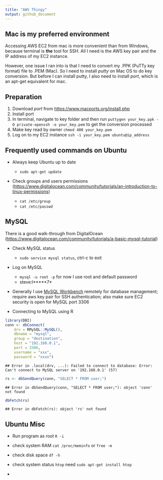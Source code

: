 ```yaml
---
title: "AWS Thingy"
output: github_document
---
```




## Mac is my preferred environment

Accessing AWS EC2 from mac is more convenient than from Windows, because terminal is __the__ tool for SSH. All I need is the AWS key pair and the IP address of my EC2 instance. 

However, one issue I ran into is that I need to convert my .PPK (PuTTy key format) file to .PEM (Mac). So I need to install *putty* on Mac OS to do key conversion. But before I can install putty, I also need to install *port*, which is an apt-get equivalent for mac. 

## Preparation

1. Download *port* from https://www.macports.org/install.php
2. Install port
3. In terminal, navigate to key folder and then run ```puttygen your_key.ppk -O private-openssh -o your_key.pem``` to get the conversion processed
4. Make key read by owner ```chmod 400 your_key.pem```
5. Log on to my EC2 instance ```ssh -i your_key.pem ubuntu@ip_address```

## Frequently used commands on Ubuntu

* Always keep Ubuntu up to date
    * ```sudo apt-get update```
  
* Check groups and users permissions (https://www.digitalocean.com/community/tutorials/an-introduction-to-linux-permissions)
    * ```cat /etc/group```
    * ```cat /etc/passwd```

## MySQL 

There is a good walk-through from DigitalOcean (https://www.digitalocean.com/community/tutorials/a-basic-mysql-tutorial)

* Check MySQL status
    * ```sudo service mysql status```, ctrl-c to exit

* Log on MySQL
    * ```mysql -u root -p``` for now I use root and default password
    * steve:l*****7*
* Generally I use [MySQL Workbench](https://dev.mysql.com/downloads/workbench/) remotely for database management; require aws key pair for SSH authentication; also make sure EC2 security is open for MySQL port 3306

* Connecting to MySQL using R

```r
library(DBI)
conn <- dbConnect(
    drv = RMySQL::MySQL(),
    dbname = "mysql",
    group = "destination",
    host = "192.168.0.1",
    port = 3306,
    username = "xxx",
    password = "xxxx")
```

```
## Error in .local(drv, ...): Failed to connect to database: Error: Can't connect to MySQL server on '192.168.0.1' (57)
```

```r
rs <- dbSendQuery(conn, "SELECT * FROM user;")
```

```
## Error in dbSendQuery(conn, "SELECT * FROM user;"): object 'conn' not found
```

```r
dbFetch(rs)
```

```
## Error in dbFetch(rs): object 'rs' not found
```

## Ubuntu Misc

* Run program as root ```R -i```

* check system RAM ```cat /proc/meminfo``` or ```free -m```

* check disk space ```df -h```

* check system status ```htop``` need ```sudo apt-get install htop```

* 
